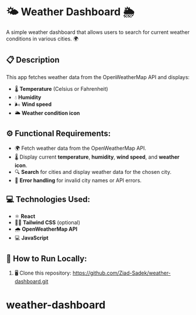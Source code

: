 # 🌤️ Weather Dashboard 🌦️

A simple weather dashboard that allows users to search for current weather conditions in various cities. 🌍

## 📋 Description
This app fetches weather data from the OpenWeatherMap API and displays:
- 🌡️ **Temperature** (Celsius or Fahrenheit)
- 💧 **Humidity**
- 🌬️ **Wind speed**
- 🌥️ **Weather condition icon**

## ⚙️ Functional Requirements:
- 🌍 Fetch weather data from the OpenWeatherMap API.
- 🌡️ Display current **temperature**, **humidity**, **wind speed**, and **weather icon**.
- 🔍 **Search** for cities and display weather data for the chosen city.
- 🚨 **Error handling** for invalid city names or API errors.

## 💻 Technologies Used:
- ⚛️ **React**
- 🧑‍🎨 **Tailwind CSS** (optional)
- 🌧️ **OpenWeatherMap API**
- 💻 **JavaScript**

## 🚀 How to Run Locally:
1. 🖥️ Clone this repository:
https://github.com/Ziad-Sadek/weather-dashboard.git
# weather-dashboard
